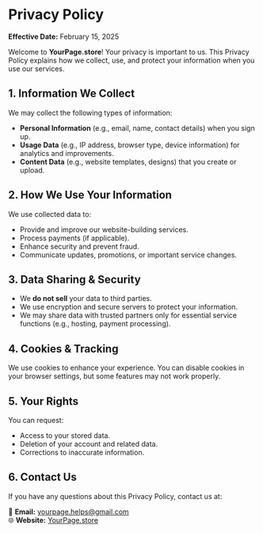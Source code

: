 # Privacy Policy

**Effective Date:** February 15, 2025  

Welcome to **YourPage.store**! Your privacy is important to us. This Privacy Policy explains how we collect, use, and protect your information when you use our services.  

## 1. Information We Collect  
We may collect the following types of information:  
- **Personal Information** (e.g., email, name, contact details) when you sign up.  
- **Usage Data** (e.g., IP address, browser type, device information) for analytics and improvements.  
- **Content Data** (e.g., website templates, designs) that you create or upload.  

## 2. How We Use Your Information  
We use collected data to:  
- Provide and improve our website-building services.  
- Process payments (if applicable).  
- Enhance security and prevent fraud.  
- Communicate updates, promotions, or important service changes.  

## 3. Data Sharing & Security  
- We **do not sell** your data to third parties.  
- We use encryption and secure servers to protect your information.  
- We may share data with trusted partners only for essential service functions (e.g., hosting, payment processing).  

## 4. Cookies & Tracking  
We use cookies to enhance your experience. You can disable cookies in your browser settings, but some features may not work properly.  

## 5. Your Rights  
You can request:  
- Access to your stored data.  
- Deletion of your account and related data.  
- Corrections to inaccurate information.  

## 6. Contact Us  
If you have any questions about this Privacy Policy, contact us at:  

📧 **Email:** [yourpage.helps@gmail.com](mailto:yourpage.helps@gmail.com)  
🌐 **Website:** [YourPage.store](https://yourpage.store)
